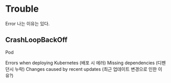 # Trouble
Error 나는 이유는 있다.

## CrashLoopBackOff
Pod




Errors when deploying Kubernetes (배포 시 에러)
Missing dependencies (디펜던시 누락)
Changes caused by recent updates (최근 업데이트 변경으로 인한 이유?)